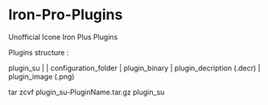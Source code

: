 # Iron-Pro-Plugins
Unofficial Icone Iron Plus Plugins


Plugins structure :

plugin_su |
	  | configuration_folder
	  | plugin_binary
	  | plugin_decription (.decr)
	  | plugin_image (.png)

tar zcvf plugin_su-PluginName.tar.gz plugin_su
